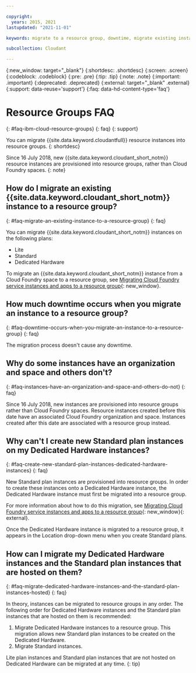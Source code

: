 ```yaml
---

copyright:
  years: 2015, 2021
lastupdated: "2021-11-01"

keywords: migrate to a resource group, downtime, migrate existing instance, organization and space, standard plan, dedicated hardware instance, how to migrate, cloud foundry spaces

subcollection: Cloudant

---
```


{:new_window: target="_blank"}
{:shortdesc: .shortdesc}
{:screen: .screen}
{:codeblock: .codeblock}
{:pre: .pre}
{:tip: .tip}
{:note: .note}
{:important: .important}
{:deprecated: .deprecated}
{:external: target="_blank" .external}
{:support: data-reuse='support'}
{:faq: data-hd-content-type='faq'}

# Resource Groups FAQ
{: #faq-ibm-cloud-resource-groups}
{: faq}
{: support}

You can migrate {{site.data.keyword.cloudantfull}} resource instances into resource groups. 
{: shortdesc}

Since 16 July 2018, new {{site.data.keyword.cloudant_short_notm}} resource instances are provisioned into resource groups, rather than Cloud Foundry spaces. 
{: note}

## How do I migrate an existing {{site.data.keyword.cloudant_short_notm}} instance to a resource group?
{: #faq-migrate-an-existing-instance-to-a-resource-group}
{: faq}

You can migrate {{site.data.keyword.cloudant_short_notm}} instances on the following plans:

- Lite
- Standard
- Dedicated Hardware

To migrate an {{site.data.keyword.cloudant_short_notm}} instance from a Cloud Foundry space to a resource group, see [Migrating Cloud Foundry service instances and apps to a resource group](/docs/account?topic=account-migrate){: new_window}.

## How much downtime occurs when you migrate an instance to a resource group?
{: #faq-downtime-occurs-when-you-migrate-an-instance-to-a-resource-group}
{: faq}

The migration process doesn't cause any downtime. 

## Why do some instances have an organization and space and others don't?
{: #faq-instances-have-an-organization-and-space-and-others-do-not}
{: faq}

Since 16 July 2018, new instances are provisioned into resource groups
rather than Cloud Foundry spaces. Resource instances created before this date
have an associated Cloud Foundry organization and space. Instances
created after this date are associated with a resource group instead.

## Why can't I create new Standard plan instances on my Dedicated Hardware instances?
{: #faq-create-new-standard-plan-instances-dedicated-hardware-instances}
{: faq}

New Standard plan instances are provisioned into resource groups. In order to
create these instances onto a Dedicated Hardware instance, the Dedicated
Hardware instance must first be migrated into a resource group.

For more information about how to do this migration, see [Migrating Cloud Foundry service instances and apps to a resource group](/docs/account?topic=account-migrate){: new_window}{: external}.

Once the Dedicated Hardware instance is migrated to a resource group, it
appears in the Location drop-down menu when you create Standard plans.

## How can I migrate my Dedicated Hardware instances and the Standard plan instances that are hosted on them?
{: #faq-migrate-dedicated-hardware-instances-and-the-standard-plan-instances-hosted}
{: faq}

In theory, instances can be migrated to resource groups in any order. The following order for Dedicated Hardware instances and
the Standard plan instances that are hosted on them is recommended:

1. Migrate Dedicated Hardware instances to a resource group. This migration allows new Standard plan instances to be created on the Dedicated Hardware.
2. Migrate Standard instances.

Lite plan instances and Standard plan instances that are not hosted on Dedicated Hardware
can be migrated at any time.
{: tip}
